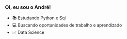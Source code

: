 ### Oi, eu sou o André!
 - 📚 Estudando Python e Sql
 - 💻 Buscando oportunidades de trabalho e aprendizado
 - 📈 Data Science



